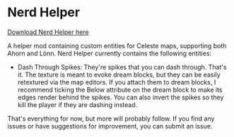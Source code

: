 Nerd Helper
===========

[Download Nerd Helper here](https://gamebanana.com/mods/338413)

A helper mod containing custom entities for Celeste maps, supporting both Ahorn and Lönn. Nerd Helper currently contains the following entities:

* Dash Through Spikes: They're spikes that you can dash through. That's it. The texture is meant to evoke dream blocks, but they can be easily retextured via the map editors. If you attach them to dream blocks, I recommend ticking the Below attribute on the dream block to make its edges render behind the spikes. You can also invert the spikes so they kill the player if they are dashing instead.

That's everything for now, but more will probably follow. If you find any issues or have suggestions for improvement, you can submit an issue.
